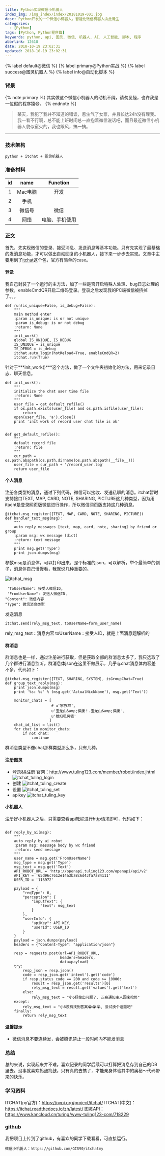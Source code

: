 ```yaml
---
title: Python实现微信小机器人
index_img: /img_index/index/20181019-001.jpg
desc: Python开发的一个微信小机器人，智能化微信机器人由此诞生
categories:
  - [Python]
tags: [Python, Python程序篇]
keywords: python, api, 图灵, 微信, 机器人, AI, 人工智能, 脚本, 程序
abbrlink: 12618
date: 2018-10-19 23:02:31
updated: 2018-10-19 23:02:31
---
```


{% label default@微信 %} {% label primary@Python实战 %} {% label success@图灵机器人 %} {% label info@自动化脚本 %}

### 背景
{% note primary %}
其实做这个微信小机器人的动机不纯，请勿见怪，也许我是一位假的程序猿😄。
{% endnote %}

>某天，我犯了我并不知道的错误，惹生气了女票，并且长达24h没有理我。我一看不行啊，总不能上班时间总一直抱着微信说话吧，而且最近微信小机器人貌似蛮火的，我也跟风，搞一搞。


<!--more-->
<hr />

### 技术架构

    python + itchat + 图灵机器人


### 准备材料

| id  |  name   |    Function    |
|:---:|:-------:|:--------------:|
|  1  | Mac电脑 |      开发      |
|  2  |  手机   |                |
|  3  | 微信号  |      微信      |
|  4  |  网络   | 电脑、手机使用 |

### 正文

首先，先实现微信的登录、接受消息、发送消息等基本功能。只有先实现了最基础的发消息功能，才可以做出自动回复的小机器人，接下来一步步去实现。文章中主要用到了[itchat](https://itchat.readthedocs.io/zh/latest/)这个包，官方有简单的case。

#### 登录
我自己封装了一个运行的主方法，加了一些是否开启特殊人处理、bug日志处理的参数，enableCmdQR开启二维码登录。登录之后发现我的PC端微信被挤掉了。。。
```
def run(is_unique=False, is_debug=False):
    """
    main method enter
    :param is_unique: is or not unique
    :param is_debug: is or not debug
    :return: None
    """
    init_work()
    global IS_UNIQUE, IS_DEBUG
    IS_UNIQUE = is_unique
    IS_DEBUG = is_debug
    itchat.auto_login(hotReload=True, enableCmdQR=2)
    itchat.run(True)
```
针对于***init_work()***这个方法，做了一个文件夹初始化的方法，用来记录日志、聊天信息。
```
def init_work():
    """
    initialize the chat user time file
    :return: None
    """
    user_file = get_default_refile()
    if os.path.exists(user_file) and os.path.isfile(user_file):
        return
    open(user_file, 'a').close()
    print 'init work of record user chat file is ok'


def get_default_refile():
    """
    default record file
    :return: file
    """
    cur_path = os.path.abspath(os.path.dirname(os.path.abspath(__file__)))
    user_file = cur_path + '/record_user.log'
    return user_file
```

#### 个人消息
注册各类型的消息，通过下列代码，微信可以接收、发送私聊的消息。itchat暂时支持接口TEXT, MAP, CARD, NOTE, SHARING, PICTURE这几种类型，因为用itacht是登录网页版微信进行操作，所以微信网页版支持这几种消息。
```
@itchat.msg_register([TEXT, MAP, CARD, NOTE, SHARING, PICTURE])
def handler_text_msg(msg):
    """
    auto reply messages [text, map, card, note, sharing] by friend or group
    :param msg: wx message (dict)
    :return: text message
    """
    print msg.get('Type')
    print json.dumps(msg)
```
参数msg是消息体，可以打印出来，是个标准的json，可以解析，举个最简单的例子，消息体自己慢慢看，我就说几种重要的。

![itchat_msg](itchat_msg.png)

```
 "ToUserName": 接受人微信ID,
 "FromUserName": 发送人微信ID,
"Content": 微信内容
"Type": 微信消息类型
```
发送消息
```
itchat.send(rely_msg_text, toUserName=form_user_name)
```
rely_msg_text：消息内容
toUserName：接受人ID，就是上面消息题解析的

#### 群消息
群消息也是一样，通过注册进行获取，但是获取全部的群消息太多了，我只选取了几个群进行消息监听。群消息体json在这里不做展示，几乎与chat消息体内容差不多，代码如下：
```
@itchat.msg_register([TEXT, SHARING, SYSTEM], isGroupChat=True)
def group_text_reply(msg):
    print json.dumps(msg)
    print '%s: %s' % (msg.get('ActualNickName'), msg.get('Text'))

    monitor_chats = [
                     # u'家族群',
                     u'宝龙山&amp;保康！.宝龙山&amp;保康',
                     u'媳妇私房钱'
                    ]
    chat_id_list = list()
    for chat in monitor_chats:
        if not chat:
            continue
```
群消息类型不像chat那样类型那么多，只有几种。
#### 注册图灵

- 登录&&注册
官网：http://www.tuling123.com/member/robot/index.jhtml
![itchat_tuling_login](itchat_tuling_login.png)
- 创建
![itchat_tuling_create](itchat_tuling_create.png)
- 设置
![itchat_tuling_set](itchat_tuling_set.png)
- apikey
![itchat_tuling_key](itchat_tuling_key.png)

#### 小机器人
注册好小机器人之后，只需要查看[api教程](https://www.kancloud.cn/turing/www-tuling123-com/718229)进行http请求即可，代码如下：
```

def reply_by_ai(msg):
    """
    auto reply by ai robot
    :param msg: message body by wx friend
    :return: send message
    """
    user_name = msg.get('FromUserName')
    msg_type = msg.get('Type')
    msg_text = msg.get('Text')
    API_ROBOT_URL = 'http://openapi.tuling123.com/openapi/api/v2'
    API_KEY = '65d96c7612e14a3ba8c6d43fa7a84111'
    USER_ID = '113972'

    payload = {
        "reqType": 0,
        "perception": {
            "inputText": {
                "text": msg_text
            }
        },
        "userInfo": {
            "apiKey": API_KEY,
            "userId": USER_ID
        }
    }
    payload = json.dumps(payload)
    headers = {"Content-Type": "application/json"}

    resp = requests.post(url=API_ROBOT_URL,
                         headers=headers,
                         data=payload)
    try:
        resp_json = resp.json()
        code = resp_json.get('intent').get('code')
        if resp.status_code == 200 and code >= 10000:
            result = resp_json.get('results')[0]
            rely_msg_text = result.get('values').get('text')
        else:
            rely_msg_text = "小6好像出问题了, 正在通知主人回来抢修"
    except:
        rely_msg_text = "小6没有找到答案😭😭😭, 尝试换个话题吧"
    finally:
        return rely_msg_text
```

#### 温馨提示

+ 微信消息不要连续发，会被腾讯禁止一段时间内不能发消息

### 总结

总的来说，实现起来并不难，喜欢记录的同学后续可以打算把消息存到自己的DB里去。没事就喜欢捣鼓捣鼓，只有真的去搞了，才能亲身体验其中的奥秘～代码带来的快乐。

### 学习资料

ITCHAT(py官方)：https://pypi.org/project/itchat/
ITCHAT(中文)：https://itchat.readthedocs.io/zh/latest/
图灵API：https://www.kancloud.cn/turing/www-tuling123-com/718229


### github

我把项目上传到了github，有喜欢的同学下载看看，可直接运行。

    微信小机器人：https://github.com/GIS90/itchatmy
